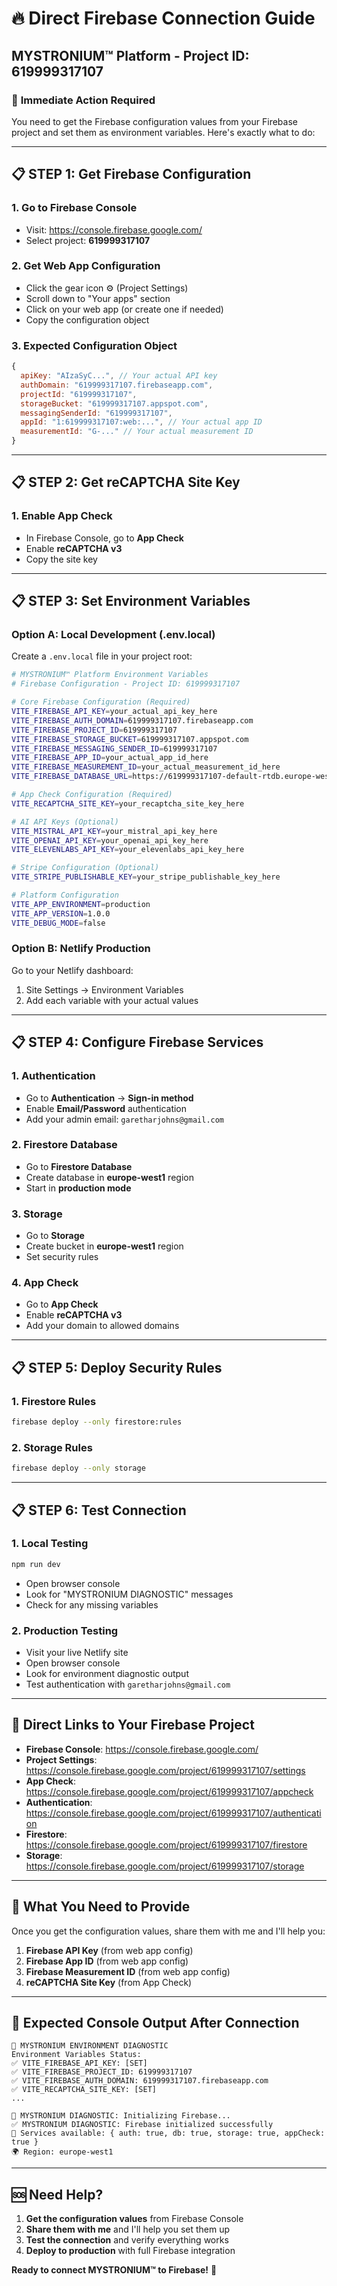 # 🔥 Direct Firebase Connection Guide
## MYSTRONIUM™ Platform - Project ID: 619999317107

### 🚀 **Immediate Action Required**

You need to get the Firebase configuration values from your Firebase project and set them as environment variables. Here's exactly what to do:

---

## 📋 **STEP 1: Get Firebase Configuration**

### **1. Go to Firebase Console**
- Visit: https://console.firebase.google.com/
- Select project: **619999317107**

### **2. Get Web App Configuration**
- Click the gear icon ⚙️ (Project Settings)
- Scroll down to "Your apps" section
- Click on your web app (or create one if needed)
- Copy the configuration object

### **3. Expected Configuration Object**
```javascript
{
  apiKey: "AIzaSyC...", // Your actual API key
  authDomain: "619999317107.firebaseapp.com",
  projectId: "619999317107",
  storageBucket: "619999317107.appspot.com",
  messagingSenderId: "619999317107",
  appId: "1:619999317107:web:...", // Your actual app ID
  measurementId: "G-..." // Your actual measurement ID
}
```

---

## 📋 **STEP 2: Get reCAPTCHA Site Key**

### **1. Enable App Check**
- In Firebase Console, go to **App Check**
- Enable **reCAPTCHA v3**
- Copy the site key

---

## 📋 **STEP 3: Set Environment Variables**

### **Option A: Local Development (.env.local)**
Create a `.env.local` file in your project root:

```bash
# MYSTRONIUM™ Platform Environment Variables
# Firebase Configuration - Project ID: 619999317107

# Core Firebase Configuration (Required)
VITE_FIREBASE_API_KEY=your_actual_api_key_here
VITE_FIREBASE_AUTH_DOMAIN=619999317107.firebaseapp.com
VITE_FIREBASE_PROJECT_ID=619999317107
VITE_FIREBASE_STORAGE_BUCKET=619999317107.appspot.com
VITE_FIREBASE_MESSAGING_SENDER_ID=619999317107
VITE_FIREBASE_APP_ID=your_actual_app_id_here
VITE_FIREBASE_MEASUREMENT_ID=your_actual_measurement_id_here
VITE_FIREBASE_DATABASE_URL=https://619999317107-default-rtdb.europe-west1.firebasedatabase.app

# App Check Configuration (Required)
VITE_RECAPTCHA_SITE_KEY=your_recaptcha_site_key_here

# AI API Keys (Optional)
VITE_MISTRAL_API_KEY=your_mistral_api_key_here
VITE_OPENAI_API_KEY=your_openai_api_key_here
VITE_ELEVENLABS_API_KEY=your_elevenlabs_api_key_here

# Stripe Configuration (Optional)
VITE_STRIPE_PUBLISHABLE_KEY=your_stripe_publishable_key_here

# Platform Configuration
VITE_APP_ENVIRONMENT=production
VITE_APP_VERSION=1.0.0
VITE_DEBUG_MODE=false
```

### **Option B: Netlify Production**
Go to your Netlify dashboard:
1. Site Settings → Environment Variables
2. Add each variable with your actual values

---

## 📋 **STEP 4: Configure Firebase Services**

### **1. Authentication**
- Go to **Authentication** → **Sign-in method**
- Enable **Email/Password** authentication
- Add your admin email: `garetharjohns@gmail.com`

### **2. Firestore Database**
- Go to **Firestore Database**
- Create database in **europe-west1** region
- Start in **production mode**

### **3. Storage**
- Go to **Storage**
- Create bucket in **europe-west1** region
- Set security rules

### **4. App Check**
- Go to **App Check**
- Enable **reCAPTCHA v3**
- Add your domain to allowed domains

---

## 📋 **STEP 5: Deploy Security Rules**

### **1. Firestore Rules**
```bash
firebase deploy --only firestore:rules
```

### **2. Storage Rules**
```bash
firebase deploy --only storage
```

---

## 📋 **STEP 6: Test Connection**

### **1. Local Testing**
```bash
npm run dev
```
- Open browser console
- Look for "MYSTRONIUM DIAGNOSTIC" messages
- Check for any missing variables

### **2. Production Testing**
- Visit your live Netlify site
- Open browser console
- Look for environment diagnostic output
- Test authentication with `garetharjohns@gmail.com`

---

## 🔗 **Direct Links to Your Firebase Project**

- **Firebase Console**: https://console.firebase.google.com/
- **Project Settings**: https://console.firebase.google.com/project/619999317107/settings
- **App Check**: https://console.firebase.google.com/project/619999317107/appcheck
- **Authentication**: https://console.firebase.google.com/project/619999317107/authentication
- **Firestore**: https://console.firebase.google.com/project/619999317107/firestore
- **Storage**: https://console.firebase.google.com/project/619999317107/storage

---

## 🎯 **What You Need to Provide**

Once you get the configuration values, share them with me and I'll help you:

1. **Firebase API Key** (from web app config)
2. **Firebase App ID** (from web app config)
3. **Firebase Measurement ID** (from web app config)
4. **reCAPTCHA Site Key** (from App Check)

---

## 🚨 **Expected Console Output After Connection**

```
🔧 MYSTRONIUM ENVIRONMENT DIAGNOSTIC
Environment Variables Status:
✅ VITE_FIREBASE_API_KEY: [SET]
✅ VITE_FIREBASE_PROJECT_ID: 619999317107
✅ VITE_FIREBASE_AUTH_DOMAIN: 619999317107.firebaseapp.com
✅ VITE_RECAPTCHA_SITE_KEY: [SET]
...

🚀 MYSTRONIUM DIAGNOSTIC: Initializing Firebase...
✅ MYSTRONIUM DIAGNOSTIC: Firebase initialized successfully
🔧 Services available: { auth: true, db: true, storage: true, appCheck: true }
🌍 Region: europe-west1
```

---

## 🆘 **Need Help?**

1. **Get the configuration values** from Firebase Console
2. **Share them with me** and I'll help you set them up
3. **Test the connection** and verify everything works
4. **Deploy to production** with full Firebase integration

**Ready to connect MYSTRONIUM™ to Firebase!** 🚀 